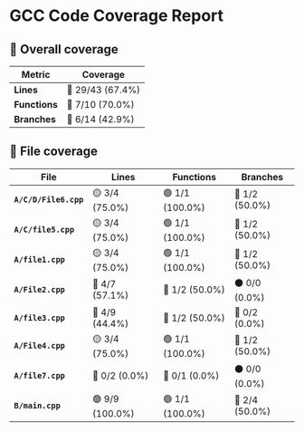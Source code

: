 # GCC Code Coverage Report

## 📂 Overall coverage

| Metric        | Coverage |
|---------------|----------|
| **Lines**     | 🔴 29/43 (67.4%) |
| **Functions** | 🔴 7/10 (70.0%) |
| **Branches**  | 🔴 6/14 (42.9%) |

## 📄 File coverage

| File                   | Lines | Functions | Branches |
|------------------------|-------|-----------|----------|
| **`A/C/D/File6.cpp`** | 🟡 3/4 (75.0%) | 🟢 1/1 (100.0%) | 🔴 1/2 (50.0%) |
| **`A/C/file5.cpp`** | 🟡 3/4 (75.0%) | 🟢 1/1 (100.0%) | 🔴 1/2 (50.0%) |
| **`A/file1.cpp`** | 🟡 3/4 (75.0%) | 🟢 1/1 (100.0%) | 🔴 1/2 (50.0%) |
| **`A/File2.cpp`** | 🔴 4/7 (57.1%) | 🔴 1/2 (50.0%) | ⚫ 0/0 (0.0%) |
| **`A/file3.cpp`** | 🔴 4/9 (44.4%) | 🔴 1/2 (50.0%) | 🔴 0/2 (0.0%) |
| **`A/File4.cpp`** | 🟡 3/4 (75.0%) | 🟢 1/1 (100.0%) | 🔴 1/2 (50.0%) |
| **`A/file7.cpp`** | 🔴 0/2 (0.0%) | 🔴 0/1 (0.0%) | ⚫ 0/0 (0.0%) |
| **`B/main.cpp`** | 🟢 9/9 (100.0%) | 🟢 1/1 (100.0%) | 🔴 2/4 (50.0%) |
